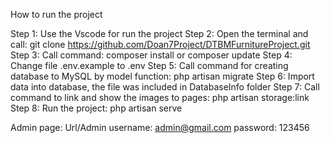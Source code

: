 How to run the project

Step 1: Use the Vscode for run the project
Step 2: Open the terminal and call: git clone https://github.com/Doan7Project/DTBMFurnitureProject.git
Step 3: Call command: composer install or composer update
Step 4: Change file .env.example to .env
Step 5: Call command for creating database to MySQL by model function: php artisan migrate
Step 6: Import data into database, the file was included in DatabaseInfo folder
Step 7: Call command to link and show the images to pages: php artisan storage:link
Step 8: Run the project: php artisan serve

Admin page: Url/Admin
username: admin@gmail.com
password: 123456
